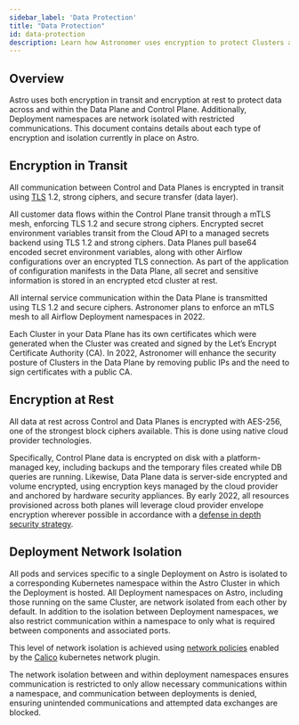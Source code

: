 ```yaml
---
sidebar_label: 'Data Protection'
title: "Data Protection"
id: data-protection
description: Learn how Astronomer uses encryption to protect Clusters and data.
---
```


## Overview

Astro uses both encryption in transit and encryption at rest to protect data across and within the Data Plane and Control Plane. Additionally, Deployment namespaces are network isolated with restricted communications. This document contains details about each type of encryption and isolation currently in place on Astro.

## Encryption in Transit

All communication between Control and Data Planes is encrypted in transit using [TLS](https://www.acunetix.com/blog/articles/tls-security-what-is-tls-ssl-part-1/) 1.2, strong ciphers, and secure transfer (data layer).

All customer data flows within the Control Plane transit through a mTLS mesh, enforcing TLS 1.2 and secure strong ciphers. Encrypted secret environment variables transit from the Cloud API to a managed secrets backend using TLS 1.2 and strong ciphers. Data Planes pull base64 encoded secret environment variables, along with other Airflow configurations over an encrypted TLS connection. As part of the application of configuration manifests in the Data Plane, all secret and sensitive information is stored in an encrypted etcd cluster at rest.

All internal service communication within the Data Plane is transmitted using TLS 1.2 and secure ciphers. Astronomer plans to enforce an mTLS mesh to all Airflow Deployment namespaces in 2022.

Each Cluster in your Data Plane has its own certificates which were generated when the Cluster was created and signed by the Let’s Encrypt Certificate Authority (CA). In 2022, Astronomer will enhance the security posture of Clusters in the Data Plane by removing public IPs and the need to sign certificates with a public CA.

## Encryption at Rest

All data at rest across Control and Data Planes is encrypted with AES-256, one of the strongest block ciphers available. This is done using native cloud provider technologies.

Specifically, Control Plane data is encrypted on disk with a platform-managed key, including backups and the temporary files created while DB queries are running. Likewise, Data Plane data is server-side encrypted and volume encrypted, using encryption keys managed by the cloud provider and anchored by hardware security appliances. By early 2022, all resources provisioned across both planes will leverage cloud provider envelope encryption wherever possible in accordance with a [defense in depth security strategy](https://www.us-cert.gov/bsi/articles/knowledge/principles/defense-in-depth).

## Deployment Network Isolation

All pods and services specific to a single Deployment on Astro is isolated to a corresponding Kubernetes namespace within the Astro Cluster in which the Deployment is hosted. All Deployment namespaces on Astro, including those running on the same Cluster, are network isolated from each other by default. In addition to the isolation between Deployment namespaces, we also restrict communication within a namespace to only what is required between components and associated ports.

This level of network isolation is achieved using [network policies](https://kubernetes.io/docs/concepts/services-networking/network-policies/) enabled by the [Calico](https://kubernetes.io/docs/concepts/cluster-administration/networking/#calico) kubernetes network plugin.

The network isolation between and within deployment namespaces ensures communication is restricted to only allow necessary communications within a namespace, and communication between deployments is denied, ensuring unintended communications and attempted data exchanges are blocked.
